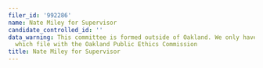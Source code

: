 ```yaml
---
filer_id: '992286'
name: Nate Miley for Supervisor
candidate_controlled_id: ''
data_warning: This committee is formed outside of Oakland. We only have data on committees
  which file with the Oakland Public Ethics Commission
title: Nate Miley for Supervisor
---
```

